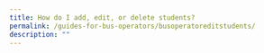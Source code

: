 ```yaml
---
title: How do I add, edit, or delete students?
permalink: /guides-for-bus-operators/busoperatoreditstudents/
description: ""
---
```

